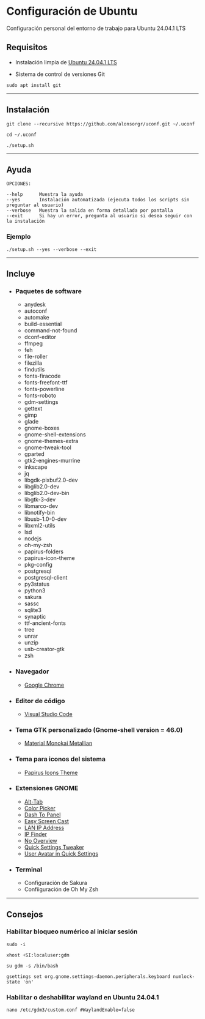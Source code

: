 # Configuración de Ubuntu

Configuración personal del entorno de trabajo para Ubuntu 24.04.1 LTS

## Requisitos

- Instalación limpia de [Ubuntu 24.04.1 LTS](https://releases.ubuntu.com/noble/ubuntu-24.04.1-desktop-amd64.iso)

- Sistema de control de versiones Git

```
sudo apt install git
```
***
## Instalación

```
git clone --recursive https://github.com/alonsorgr/uconf.git ~/.uconf
```
```
cd ~/.uconf
```
```
./setup.sh
```
***
## Ayuda

```
OPCIONES:

--help      Muestra la ayuda
--yes       Instalación automatizada (ejecuta todos los scripts sin preguntar al usuario)
--verbose   Muestra la salida en forma detallada por pantalla
--exit      Si hay un error, pregunta al usuario si desea seguir con la instalación 

```

### Ejemplo

```
./setup.sh --yes --verbose --exit
```

***
## Incluye

- ### Paquetes de software

  - anydesk
  - autoconf
  - automake
  - build-essential
  - command-not-found
  - dconf-editor
  - ffmpeg
  - feh
  - file-roller
  - filezilla
  - findutils
  - fonts-firacode
  - fonts-freefont-ttf
  - fonts-powerline
  - fonts-roboto
  - gdm-settings
  - gettext
  - gimp
  - glade
  - gnome-boxes
  - gnome-shell-extensions
  - gnome-themes-extra
  - gnome-tweak-tool
  - gparted
  - gtk2-engines-murrine
  - inkscape
  - jq
  - libgdk-pixbuf2.0-dev
  - libglib2.0-dev
  - libglib2.0-dev-bin
  - libgtk-3-dev
  - libmarco-dev
  - libnotify-bin
  - libusb-1.0-0-dev
  - libxml2-utils
  - lsd
  - nodejs
  - oh-my-zsh
  - papirus-folders
  - papirus-icon-theme
  - pkg-config
  - postgresql
  - postgresql-client
  - py3status
  - python3
  - sakura
  - sassc
  - sqlite3
  - synaptic
  - ttf-ancient-fonts
  - tree
  - unrar
  - unzip
  - usb-creator-gtk
  - zsh
  
- ### Navegador
    - [Google Chrome](https://dl.google.com/linux/direct/google-chrome-stable_current_amd64.deb)

- ### Editor de código
    - [Visual Studio Code](https://update.code.visualstudio.com/latest/linux-deb-x64/stable)

- ### Tema GTK personalizado (Gnome-shell version = 46.0)
  - [Material Monokai Metallian](https://github.com/alonsorgr/material-monokai-metallian)

- ### Tema para iconos del sistema
  - [Papirus Icons Theme](https://github.com/PapirusDevelopmentTeam/papirus-icon-theme)

- ### Extensiones GNOME
  - [Alt-Tab](https://extensions.gnome.org/extension/97/coverflow-alt-tab/)
  - [Color Picker](https://extensions.gnome.org/extension/3396/color-picker/)
  - [Dash To Panel](https://extensions.gnome.org/extension/1160/dash-to-panel/)
  - [Easy Screen Cast](https://extensions.gnome.org/extension/690/easyscreencast/)
  - [LAN IP Address](https://extensions.gnome.org/extension/1762/lan-ip-address/)
  - [IP Finder](https://extensions.gnome.org/extension/2983/ip-finder/)
  - [No Overview](https://extensions.gnome.org/extension/4099/no-overview/)
  - [Quick Settings Tweaker](https://extensions.gnome.org/extension/5446/quick-settings-tweaker)
  - [User Avatar in Quick Settings](https://extensions.gnome.org/extension/5506/user-avatar-in-quick-settings/)

- ### Terminal
  - Configuración de Sakura
  - Confiiguración de Oh My Zsh
---

## Consejos

### Habilitar bloqueo numérico al iniciar sesión

```
sudo -i
```
```
xhost +SI:localuser:gdm
```
```
su gdm -s /bin/bash
```
```
gsettings set org.gnome.settings-daemon.peripherals.keyboard numlock-state 'on'
```

### Habilitar o deshabilitar wayland en Ubuntu 24.04.1

```
nano /etc/gdm3/custom.conf #WaylandEnable=false
```

